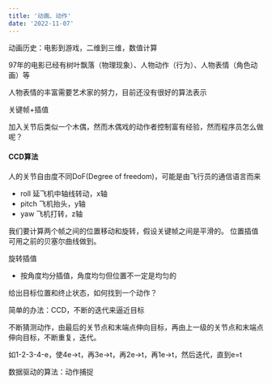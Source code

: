 ```yaml
---
title: '动画、动作'
date: '2022-11-07'
---
```


动画历史：电影到游戏，二维到三维，数值计算

97年的电影已经有树叶飘落（物理现象）、人物动作（行为）、人物表情（角色动画）等

人物表情的丰富需要艺术家的努力，目前还没有很好的算法表示

关键帧+插值

加入关节后类似一个木偶，然而木偶戏的动作者控制富有经验，然而程序员怎么做呢？

#### CCD算法
人的关节自由度不同DoF(Degree of freedom)，可能是由飞行员的通信语言而来
- roll 延飞机中轴线转动，x轴
- pitch 飞机抬头，y轴
- yaw 飞机打转，z轴

我们要计算两个帧之间的位置移动和旋转，假设关键帧之间是平滑的。
位置插值可用之前的贝塞尔曲线做到。

旋转插值
- 按角度均分插值，角度均匀但位置不一定是均匀的

给出目标位置和终止状态，如何找到一个动作？

简单的办法：CCD，不断的迭代来逼近目标

不断猜测动作，由最后的关节点和末端点伸向目标，再由上一级的关节点和末端点伸向目标，不断重复，迭代。

如1-2-3-4-e，使4e->t，再3e->t，再2e->t，再1e->t，然后迭代，直到e=t

数据驱动的算法：动作捕捉